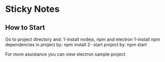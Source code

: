 # Sticky Notes
## How to Start

Go to project directory and:
1-install nodejs, npm and electron
1-install npm dependencies in project by: npm install
2- start project by: npm start

For more assistance you can view electron sample project
